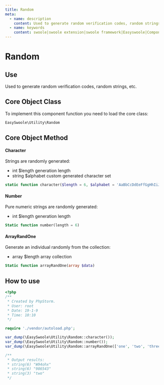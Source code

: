 ```yaml
---
title: Random
meta:
  - name: description
    content: Used to generate random verification codes, random strings, and more.
  - name: keywords
    content: swoole|swoole extension|swoole framework|Easyswoole|Component Library|Miscellaneous Tools|Random
---
```


# Random


## Use

Used to generate random verification codes, random strings, etc.



## Core Object Class

To implement this component function you need to load the core class:

```php
EasySwoole\Utility\Random
```



## Core Object Method

#### Character

Strings are randomly generated:

- int $length generation length
- string $alphabet custom generated character set

```php
static function character($length = 6, $alphabet = 'AaBbCcDdEeFfGgHhIiJjKkLlMmNnOoPpQqRrSsTtUuVvWwXxYyZz0123456789')
```



#### Number

Pure numeric strings are randomly generated:

- int $length generation length

```php
Static function number(length = 6)
```



#### ArrayRandOne

Generate an individual randomly from the collection:

- array $length array collection

```php
Static function arrayRandOne(array $data)
```



## How to use

```php
<?php
/**
 * Created by PhpStorm.
 * User: root
 * Date: 19-1-9
 * Time: 10:10
 */

require './vendor/autoload.php';

var_dump(\EasySwoole\Utility\Random::character());
var_dump(\EasySwoole\Utility\Random::number());
var_dump(\EasySwoole\Utility\Random::arrayRandOne(['one', 'two', 'three']));

/**
 * Output results:
 * string(6) "W94ohx"
 * string(6) "986543"
 * string(3) "two"
 */
```

